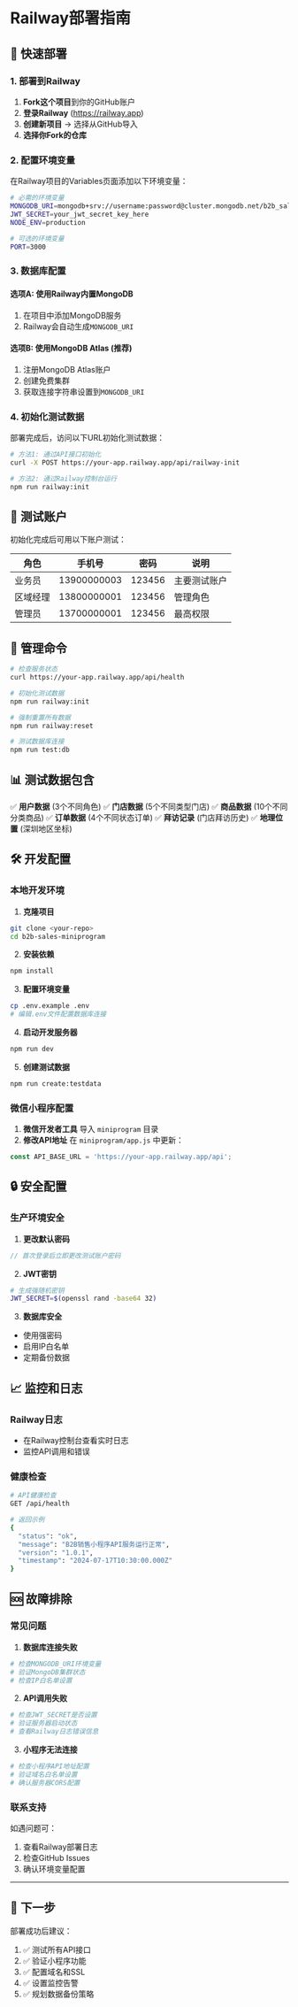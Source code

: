 # Railway部署指南

## 🚀 快速部署

### 1. 部署到Railway

1. **Fork这个项目**到你的GitHub账户
2. **登录Railway** (https://railway.app)
3. **创建新项目** → 选择从GitHub导入
4. **选择你Fork的仓库**

### 2. 配置环境变量

在Railway项目的Variables页面添加以下环境变量：

```bash
# 必需的环境变量
MONGODB_URI=mongodb+srv://username:password@cluster.mongodb.net/b2b_sales
JWT_SECRET=your_jwt_secret_key_here
NODE_ENV=production

# 可选的环境变量
PORT=3000
```

### 3. 数据库配置

#### 选项A: 使用Railway内置MongoDB
1. 在项目中添加MongoDB服务
2. Railway会自动生成`MONGODB_URI`

#### 选项B: 使用MongoDB Atlas (推荐)
1. 注册MongoDB Atlas账户
2. 创建免费集群
3. 获取连接字符串设置到`MONGODB_URI`

### 4. 初始化测试数据

部署完成后，访问以下URL初始化测试数据：

```bash
# 方法1: 通过API接口初始化
curl -X POST https://your-app.railway.app/api/railway-init

# 方法2: 通过Railway控制台运行
npm run railway:init
```

## 📱 测试账户

初始化完成后可用以下账户测试：

| 角色 | 手机号 | 密码 | 说明 |
|------|--------|------|------|
| 业务员 | 13900000003 | 123456 | 主要测试账户 |
| 区域经理 | 13800000001 | 123456 | 管理角色 |
| 管理员 | 13700000001 | 123456 | 最高权限 |

## 🔧 管理命令

```bash
# 检查服务状态
curl https://your-app.railway.app/api/health

# 初始化测试数据
npm run railway:init

# 强制重置所有数据
npm run railway:reset

# 测试数据库连接
npm run test:db
```

## 📊 测试数据包含

✅ **用户数据** (3个不同角色)
✅ **门店数据** (5个不同类型门店)
✅ **商品数据** (10个不同分类商品)
✅ **订单数据** (4个不同状态订单)
✅ **拜访记录** (门店拜访历史)
✅ **地理位置** (深圳地区坐标)

## 🛠️ 开发配置

### 本地开发环境

1. **克隆项目**
```bash
git clone <your-repo>
cd b2b-sales-miniprogram
```

2. **安装依赖**
```bash
npm install
```

3. **配置环境变量**
```bash
cp .env.example .env
# 编辑.env文件配置数据库连接
```

4. **启动开发服务器**
```bash
npm run dev
```

5. **创建测试数据**
```bash
npm run create:testdata
```

### 微信小程序配置

1. **微信开发者工具** 导入 `miniprogram` 目录
2. **修改API地址** 在 `miniprogram/app.js` 中更新：
```javascript
const API_BASE_URL = 'https://your-app.railway.app/api';
```

## 🔒 安全配置

### 生产环境安全

1. **更改默认密码**
```javascript
// 首次登录后立即更改测试账户密码
```

2. **JWT密钥**
```bash
# 生成强随机密钥
JWT_SECRET=$(openssl rand -base64 32)
```

3. **数据库安全**
- 使用强密码
- 启用IP白名单
- 定期备份数据

## 📈 监控和日志

### Railway日志
- 在Railway控制台查看实时日志
- 监控API调用和错误

### 健康检查
```bash
# API健康检查
GET /api/health

# 返回示例
{
  "status": "ok",
  "message": "B2B销售小程序API服务运行正常",
  "version": "1.0.1",
  "timestamp": "2024-07-17T10:30:00.000Z"
}
```

## 🆘 故障排除

### 常见问题

1. **数据库连接失败**
```bash
# 检查MONGODB_URI环境变量
# 验证MongoDB集群状态
# 检查IP白名单设置
```

2. **API调用失败**
```bash
# 检查JWT_SECRET是否设置
# 验证服务器启动状态
# 查看Railway日志错误信息
```

3. **小程序无法连接**
```bash
# 检查小程序API地址配置
# 验证域名白名单设置
# 确认服务器CORS配置
```

### 联系支持

如遇问题可：
1. 查看Railway部署日志
2. 检查GitHub Issues
3. 确认环境变量配置

---

## 🎯 下一步

部署成功后建议：

1. ✅ 测试所有API接口
2. ✅ 验证小程序功能
3. ✅ 配置域名和SSL
4. ✅ 设置监控告警
5. ✅ 规划数据备份策略